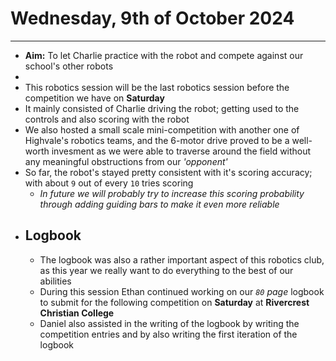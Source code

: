 # Wednesday, 9th of October 2024
---
- **Aim:** To let Charlie practice with the robot and compete against our school's other robots
-
- This robotics session will be the last robotics session before the competition we have on **Saturday**
- It mainly consisted of Charlie driving the robot; getting used to the controls and also scoring with the robot
- We also hosted a small scale mini-competition with another one of Highvale's robotics teams, and the 6-motor drive proved to be a well-worth invesment as we were able to traverse around the field without any meaningful obstructions from our *'opponent'*
- So far, the robot's stayed pretty consistent with it's scoring accuracy; with about `9` out of every `10` tries scoring
  - *In future we will probably try to increase this scoring probability through adding guiding bars to make it even more reliable*
- ## Logbook
  - The logbook was also a rather important aspect of this robotics club, as this year we really want to do everything to the best of our abilities
  - During this session Ethan continued working on our *`80` page* logbook to submit for the following competition on **Saturday** at **Rivercrest Christian College**
  - Daniel also assisted in the writing of the logbook by writing the competition entries and by also writing the first iteration of the logbook

